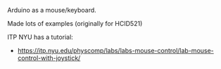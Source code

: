 Arduino as a mouse/keyboard.

Made lots of examples (originally for HCID521)

ITP NYU has a tutorial:
- https://itp.nyu.edu/physcomp/labs/labs-mouse-control/lab-mouse-control-with-joystick/